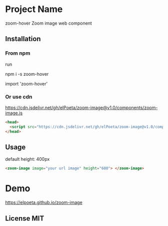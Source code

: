 # Project Name

zoom-hover
Zoom image web component

## Installation

### From npm

run

npm i -s zoom-hover

import 'zoom-hover'

### Or use cdn

https://cdn.jsdelivr.net/gh/elPoeta/zoom-image@v1.0/components/zoom-image.js

```html
<head>
  <script src="https://cdn.jsdelivr.net/gh/elPoeta/zoom-image@v1.0/components/zoom-image.js"></script>
</head>
```

## Usage

default height: 400px

```html
<zoom-image image="your url image" height="600"> </zoom-image>
```

# Demo

https://elpoeta.github.io/zoom-image

## License MIT
